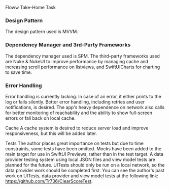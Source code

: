 Floww Take-Home Task

### Design Pattern
The design pattern used is MVVM.

### Dependency Manager and 3rd-Party Frameworks
The dependency manager used is SPM. The third-party frameworks used are Nuke & NukeUI to improve performance by managing cache and increasing scroll performance on listviews, and SwiftUICharts for charting to save time.

### Error Handling
Error handling is currently lacking. In case of an error, it either prints to the log or fails silently. Better error handling, including retries and user notifications, is desired. The app's heavy dependence on network also calls for better monitoring of reachability and the ability to show full-screen errors or fall back on local cache.

Cache
A cache system is desired to reduce server load and improve responsiveness, but this will be added later.

Tests
The author places great importance on tests but due to time constraints, some tests have been omitted. Mocks have been added to the main target for use in SwiftUI Previews, rather than in the test target. A data provider testing system using local JSON files and view model tests are planned for the future. UITests should only be run on a local network, so the data provider work should be completed first. You can see the author's past work on UITests, data provider and view model tests at the following link: https://github.com/Tr736/ClearScoreTest.
